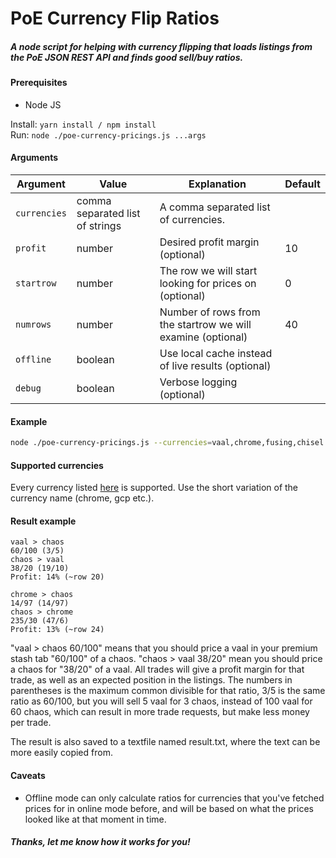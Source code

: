 # PoE Currency Flip Ratios

##### A node script for helping with currency flipping that loads listings from the PoE JSON REST API and finds good sell/buy ratios.

#### Prerequisites
- Node JS

Install: `yarn install / npm install`  
Run: `node ./poe-currency-pricings.js ...args`

#### Arguments
| Argument | Value | Explanation | Default
--- | --- | --- | ---
| `currencies` | comma separated list of strings | A comma separated list of currencies. |
| `profit` | number | Desired profit margin (optional) | 10
| `startrow` | number | The row we will start looking for prices on (optional) | 0
| `numrows` | number | Number of rows from the startrow we will examine (optional) | 40
| `offline` | boolean | Use local cache instead of live results (optional) |
| `debug` | boolean | Verbose logging (optional) |

#### Example
```bash
node ./poe-currency-pricings.js --currencies=vaal,chrome,fusing,chisel --profit=10 --startrow=10 --numrows=15
```

#### Supported currencies

Every currency listed [here](https://www.pathofexile.com/trade/about) is supported. Use the short variation of the currency name (chrome, gcp etc.).

#### Result example

```text
vaal > chaos
60/100 (3/5)
chaos > vaal
38/20 (19/10)
Profit: 14% (~row 20)

chrome > chaos
14/97 (14/97)
chaos > chrome
235/30 (47/6)
Profit: 13% (~row 24)
```

"vaal > chaos 60/100" means that you should price a vaal in your premium stash tab "60/100" of a chaos. "chaos > vaal 38/20" mean you should price a chaos for "38/20" of a vaal. All trades will give a profit margin for that trade, as well as an expected position in the listings. The numbers in parentheses is the maximum common divisible for that ratio, 3/5 is the same ratio as 60/100, but you will sell 5 vaal for 3 chaos, instead of 100 vaal for 60 chaos, which can result in more trade requests, but make less money per trade.

The result is also saved to a textfile named result.txt, where the text can be more easily copied from.

#### Caveats

- Offline mode can only calculate ratios for currencies that you've fetched prices for in online mode before, and will be based on what the prices looked like at that moment in time.

##### Thanks, let me know how it works for you!
